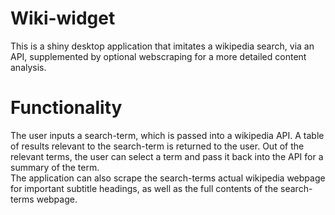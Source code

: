# Wiki-widget
This is a shiny desktop application that imitates a wikipedia search, via an API, supplemented by optional webscraping for a more detailed content analysis.
# Functionality
The user inputs a search-term, which is passed into a wikipedia API. A table of results relevant to the search-term is returned to the user. Out of the relevant terms, the user can select a term and pass it back into the API for a summary of the term.  
The application can also scrape the search-terms actual wikipedia webpage for important subtitle headings, as well as the full contents of the search-terms webpage.
